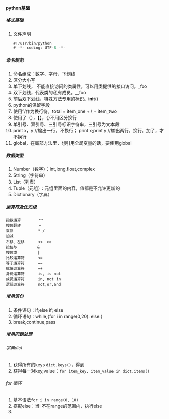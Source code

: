 #### python基础

##### 格式基础
1. 文件声明
    ````java
    #!/usr/bin/python
    # -*- coding: UTF-8 -*-
    ````
##### 命名规范
1. 命名组成：数字、字母、下划线
2. 区分大小写
3. 单下划线， 不能直接访问的类属性，可以用类提供的接口访问。_foo
4. 双下划线，代表类的私有成员。__foo
5. 前后双下划线，特殊方法专用的标识。__init__()
6. python的保留字段
7. 使用‘\’作为换行符。total = item_one + \ + item_two
8. 使用了（），【】，{}不用区分换行
9. 单引号、双引号、三引号标识字符串，三引号为文本段
10. print x，y  //输出一行，不换行；   print x;print y //输出两行，换行。加了，才不换行
11. global，在局部方法里，想引用全局变量的话，要使用global


##### 数据类型
1. Number（数字）：int,long,float,complex
2. String（字符串）
3. List（列表）
4. Tuple（元组）：元组里面的内容，值都是不允许更新的
5. Dictionary（字典）

##### 运算符及优先级
	指数运算        **
	按位翻转        ~
	乘除           * /
	加减
	右移、左移      <<  >>
	按位与         &
	按位或         |
	比较运算符      <=
	等于运算符      ==
	赋值运算符      =+
	身份运算符      is, is not
	成员运算符      in, not in
	逻辑运算符      not,or,and

##### 常用语句
1. 条件语句：if;else if; else
2. 循环语句：while,{for i in range(0,20): else:}
3. break,continue,pass


##### 常用问题处理

###### 字典dict
1. 获得所有的keys `dict.keys()`，得到
2. 获得每一对key,value：`for item_key, item_value in dict.items()`

###### for 循环
1. 基本语法`for i in range(0, 10)`
2. 搭配else：当i 不在range的范围内，执行else
3. 










